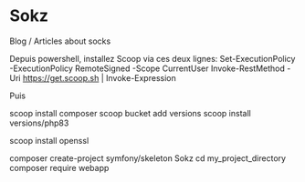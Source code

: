 # Sokz
Blog / Articles about socks

Depuis powershell, installez Scoop via ces deux lignes:
Set-ExecutionPolicy -ExecutionPolicy RemoteSigned -Scope CurrentUser
Invoke-RestMethod -Uri https://get.scoop.sh | Invoke-Expression

Puis 

scoop install composer
scoop bucket add versions
scoop install versions/php83

scoop install openssl

composer create-project symfony/skeleton Sokz
cd my_project_directory
composer require webapp
